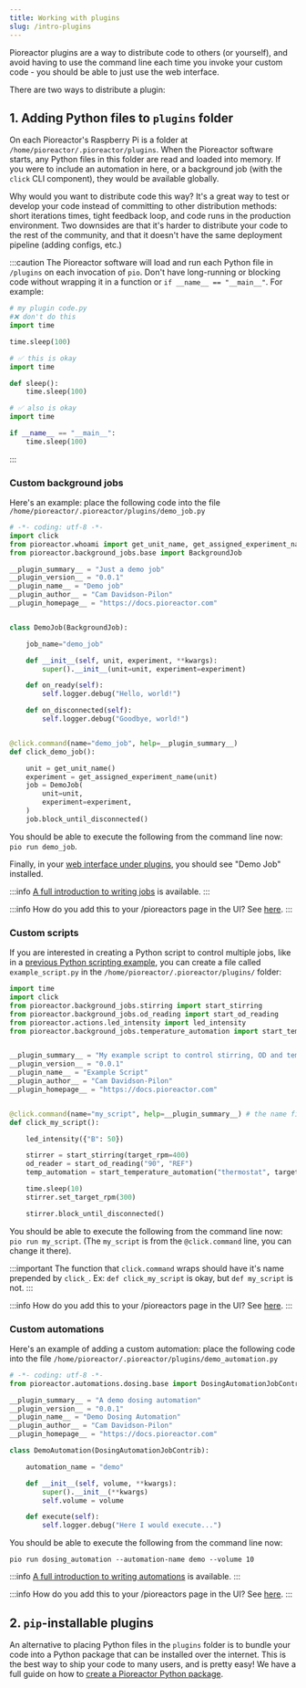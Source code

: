 ```yaml
---
title: Working with plugins
slug: /intro-plugins
---
```


Pioreactor plugins are a way to distribute code to others (or yourself), and avoid having to use the command line each time you invoke your custom code - you should be able to just use the web interface.

There are two ways to distribute a plugin:

## 1. Adding Python files to `plugins` folder

On each Pioreactor's Raspberry Pi is a folder at `/home/pioreactor/.pioreactor/plugins`. When the Pioreactor software starts, any Python files in this folder are read and loaded into memory. If you were to include an automation in here, or a background job (with the `click` CLI component), they would be available globally.

Why would you want to distribute code this way? It's a great way to test or develop your code instead of committing to other distribution methods: short iterations times, tight feedback loop, and code runs in the production environment. Two downsides are that it's harder to distribute your code to the rest of the community, and that it doesn't have the same deployment pipeline (adding configs, etc.)


:::caution
The Pioreactor software will load and run each Python file in `/plugins` on each invocation of `pio`. Don't have long-running or blocking code without wrapping it in a function or `if __name__ == "__main__"`. For example:

```python
# my plugin code.py
#❌ don't do this
import time

time.sleep(100)
```


```python
# ✅ this is okay
import time

def sleep():
    time.sleep(100)

```

```python
# ✅ also is okay
import time

if __name__ == "__main__":
    time.sleep(100)
```

:::

### Custom background jobs

Here's an example: place the following code into the file `/home/pioreactor/.pioreactor/plugins/demo_job.py`

```python title="/home/pioreactor/.pioreactor/plugins/demo_job.py"
# -*- coding: utf-8 -*-
import click
from pioreactor.whoami import get_unit_name, get_assigned_experiment_name
from pioreactor.background_jobs.base import BackgroundJob

__plugin_summary__ = "Just a demo job"
__plugin_version__ = "0.0.1"
__plugin_name__ = "Demo job"
__plugin_author__ = "Cam Davidson-Pilon"
__plugin_homepage__ = "https://docs.pioreactor.com"


class DemoJob(BackgroundJob):

    job_name="demo_job"

    def __init__(self, unit, experiment, **kwargs):
        super().__init__(unit=unit, experiment=experiment)

    def on_ready(self):
        self.logger.debug("Hello, world!")

    def on_disconnected(self):
        self.logger.debug("Goodbye, world!")


@click.command(name="demo_job", help=__plugin_summary__)
def click_demo_job():

    unit = get_unit_name()
    experiment = get_assigned_experiment_name(unit)
    job = DemoJob(
        unit=unit,
        experiment=experiment,
    )
    job.block_until_disconnected()
```

You should be able to execute the following from the command line now: `pio run demo_job`.

Finally, in your [web interface under plugins](http://pioreactor.local/plugins), you should see "Demo Job" installed.

:::info
[A full introduction to writing jobs](/developer-guide/writing-background-jobs) is available.
:::

:::info
How do you add this to your /pioreactors page in the UI? See [here](/developer-guide/adding-plugins-to-ui).
:::

### Custom scripts

If you are interested in creating a Python script to control multiple jobs, like in a [previous Python scripting example](/user-guide/intro-python-scripting), you can create a file called `example_script.py` in the `/home/pioreactor/.pioreactor/plugins/` folder:

```python title="/home/pioreactor/.pioreactor/plugins/example_script.py"
import time
import click
from pioreactor.background_jobs.stirring import start_stirring
from pioreactor.background_jobs.od_reading import start_od_reading
from pioreactor.actions.led_intensity import led_intensity
from pioreactor.background_jobs.temperature_automation import start_temperature_automation


__plugin_summary__ = "My example script to control stirring, OD and temperature"
__plugin_version__ = "0.0.1"
__plugin_name__ = "Example Script"
__plugin_author__ = "Cam Davidson-Pilon"
__plugin_homepage__ = "https://docs.pioreactor.com"


@click.command(name="my_script", help=__plugin_summary__) # the name field is used in the invocation `pio run X`
def click_my_script():

    led_intensity({"B": 50})

    stirrer = start_stirring(target_rpm=400)
    od_reader = start_od_reading("90", "REF")
    temp_automation = start_temperature_automation("thermostat", target_temperature=32)

    time.sleep(10)
    stirrer.set_target_rpm(300)

    stirrer.block_until_disconnected()

```

You should be able to execute the following from the command line now: `pio run my_script`. (The `my_script` is from the `@click.command` line, you can change it there).

:::important
The function that `click.command` wraps should have it's name prepended by `click_`. Ex: `def click_my_script` is okay, but `def my_script` is not.
:::

:::info
How do you add this to your /pioreactors page in the UI? See [here](/developer-guide/adding-plugins-to-ui).
:::

### Custom automations

Here's an example of adding a custom automation: place the following code into the file `/home/pioreactor/.pioreactor/plugins/demo_automation.py`

```python title="/home/pioreactor/.pioreactor/plugins/demo_automation.py"
# -*- coding: utf-8 -*-
from pioreactor.automations.dosing.base import DosingAutomationJobContrib

__plugin_summary__ = "A demo dosing automation"
__plugin_version__ = "0.0.1"
__plugin_name__ = "Demo Dosing Automation"
__plugin_author__ = "Cam Davidson-Pilon"
__plugin_homepage__ = "https://docs.pioreactor.com"

class DemoAutomation(DosingAutomationJobContrib):

    automation_name = "demo"

    def __init__(self, volume, **kwargs):
        super().__init__(**kwargs)
        self.volume = volume

    def execute(self):
        self.logger.debug("Here I would execute...")

```

You should be able to execute the following from the command line now:
```
pio run dosing_automation --automation-name demo --volume 10
```


:::info
[A full introduction to writing automations](/developer-guide/writing-automations-1) is available.
:::

:::info
How do you add this to your /pioreactors page in the UI? See [here](/developer-guide/adding-plugins-to-ui).
:::

## 2. `pip`-installable plugins

An alternative to placing Python files in the `plugins` folder is to bundle your code into a Python package that can be installed over the internet. This is the best way to ship your code to many users, and is pretty easy! We have a full guide on how to [create a Pioreactor Python package](/developer-guide/plugin-as-python-package).
